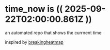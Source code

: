 # time_now is (( 2025-09-22T02:00:00.861Z ))

an automated repo that shows the currnent time

inspired by [breakingheatmap](https://github.com/breakingheatmap/breakingheatmap)